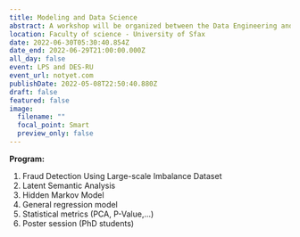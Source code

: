 ```yaml
---
title: Modeling and Data Science
abstract: A workshop will be organized between the Data Engineering and Semantics research unit and the Probability and Statistics laboratory at the Faculty of Sciences of Sfax on 30-6-2022. This workshop entitled modeling and data science is part of the cooperation between the two research structures. It encourages the researchers of the two teams to collaborate in the thematic of data sciences.
location: Faculty of science - University of Sfax
date: 2022-06-30T05:30:40.854Z
date_end: 2022-06-29T21:00:00.000Z
all_day: false
event: LPS and DES-RU
event_url: notyet.com
publishDate: 2022-05-08T22:50:40.880Z
draft: false
featured: false
image:
  filename: ""
  focal_point: Smart
  preview_only: false
---
```

**Program:**
1. Fraud Detection Using Large-scale Imbalance Dataset
2. Latent Semantic Analysis 
3. Hidden Markov Model 
4. General regression model
5. Statistical metrics (PCA, P-Value,...)
6. Poster session (PhD students) 
